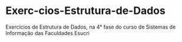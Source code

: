 # Exerc-cios-Estrutura-de-Dados
Exercícios de Estrutura de Dados, na 4° fase do curso de Sistemas de Informação das Faculdades Esucri

